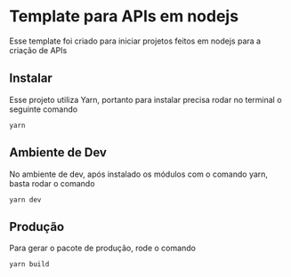 # Template para APIs em nodejs

Esse template foi criado para iniciar projetos feitos em nodejs para a criação de APIs

## Instalar

Esse projeto utiliza Yarn, portanto para instalar precisa rodar no terminal o seguinte comando

`yarn`

## Ambiente de Dev

No ambiente de dev, após instalado os módulos com o comando yarn, basta rodar o comando

`yarn dev`

## Produção

Para gerar o pacote de produção, rode o comando

`yarn build`
